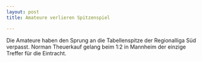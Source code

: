 ```yaml
---
layout: post
title: Amateure verlieren Spitzenspiel

---
```


Die Amateure haben den Sprung an die Tabellenspitze der Regionalliga Süd verpasst. Norman Theuerkauf gelang beim 1:2 in Mannheim der einzige Treffer für die Eintracht.


